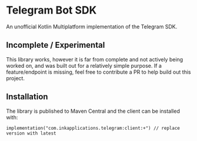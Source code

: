 Telegram Bot SDK
================

An unofficial Kotlin Multiplatform implementation of the Telegram SDK.

## Incomplete / Experimental
This library works, however it is far from complete and not actively being
worked on, and was built out for a relatively simple purpose.
If a feature/endpoint is missing, feel free to contribute a PR to help
build out this project.

## Installation

The library is published to Maven Central and the client can be installed with:

    implementation("com.inkapplications.telegram:client:+") // replace version with latest

